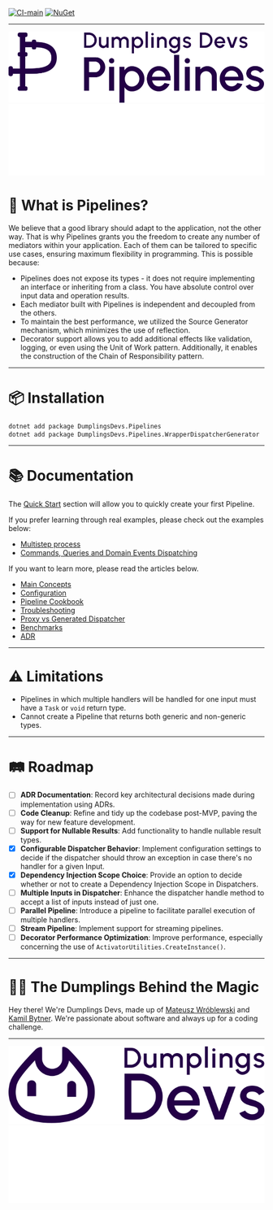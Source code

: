 [![CI-main](https://github.com/DumplingsDevs/Pipelines/actions/workflows/build-and-test.yml/badge.svg?branch=main)](https://github.com/DumplingsDevs/Pipelines/actions/workflows/build-and-test.yml)
[![NuGet](https://img.shields.io/nuget/v/DumplingsDevs.Pipelines.svg)](https://www.nuget.org/packages/DumplingsDevs.Pipelines/)

-----

<p align="center">
  <img src="docs/assets/pipelines_purple.svg#gh-light-mode-only" alt="Pipelines"/>
  <img src="docs/assets/pipelines_white.svg#gh-dark-mode-only" alt="Pipelines"/>
</p>


# 📢 What is Pipelines?

We believe that a good library should adapt to the application, not the other way. That is why Pipelines grants you the
freedom to create any number of mediators within your application. Each of them can be tailored to specific use cases,
ensuring maximum flexibility in programming. This is possible because:

- Pipelines does not expose its types - it does not require implementing an interface or inheriting from a class. You
  have absolute control over input data and operation results.
- Each mediator built with Pipelines is independent and decoupled from the others.
- To maintain the best performance, we utilized the Source Generator mechanism, which minimizes the use of reflection.
- Decorator support allows you to add additional effects like validation, logging, or even using the Unit of Work
  pattern. Additionally, it enables the construction of the Chain of Responsibility pattern.

-----

# 📦 Installation
```
dotnet add package DumplingsDevs.Pipelines
dotnet add package DumplingsDevs.Pipelines.WrapperDispatcherGenerator
```

----

# 📚 Documentation

The [Quick Start](docs/quick_start.md) section will allow you to quickly create your first Pipeline.

If you prefer learning through real examples, please check out the examples below:
- [Multistep process](docs/process_pipeline.md)
- [Commands, Queries and Domain Events Dispatching](docs/command_queries_events_example.md)

If you want to learn more, please read the articles below.

- [Main Concepts](docs/main_concepts.md)
- [Configuration](docs/configuration.md)
- [Pipeline Cookbook](docs/pipeline_cookbook.md)
- [Troubleshooting](docs/troubleshooting.md)
- [Proxy vs Generated Dispatcher](docs/dispatcher_source_generator.md)
- [Benchmarks](docs/benchmarks.md)
- [ADR](docs/adr.md)

---- 

# ⚠️ Limitations
- Pipelines in which multiple handlers will be handled for one input must have a `Task` or `void` return type.
- Cannot create a Pipeline that returns both generic and non-generic types.

-----

# 🛤 Roadmap
- [ ] **ADR Documentation**: Record key architectural decisions made during implementation using ADRs.
- [ ] **Code Cleanup**: Refine and tidy up the codebase post-MVP, paving the way for new feature development.
- [ ] **Support for Nullable Results**: Add functionality to handle nullable result types.
- [x] **Configurable Dispatcher Behavior**: Implement configuration settings to decide if the dispatcher should throw an exception in case there's no handler for a given Input.
- [x] **Dependency Injection Scope Choice**: Provide an option to decide whether or not to create a Dependency Injection Scope in Dispatchers.
- [ ] **Multiple Inputs in Dispatcher**: Enhance the dispatcher handle method to accept a list of inputs instead of just one.
- [ ] **Parallel Pipeline**: Introduce a pipeline to facilitate parallel execution of multiple handlers.
- [ ] **Stream Pipeline**: Implement support for streaming pipelines.
- [ ] **Decorator Performance Optimization**: Improve performance, especially concerning the use of `ActivatorUtilities.CreateInstance()`.

-----

# 🥟💡 The Dumplings Behind the Magic
Hey there! We're Dumplings Devs, made up of <a href="https://pl.linkedin.com/in/matwroblewski">Mateusz Wróblewski</a> and <a href="https://pl.linkedin.com/in/kamil-bytner">Kamil Bytner</a>. We're passionate about software and always up for a coding challenge. 

---

<p align="center">
  <img src="docs/assets/dumplings_purple.svg#gh-light-mode-only" alt="DumplingsDevs"/>
  <img src="docs/assets/dumplings_white.svg#gh-dark-mode-only" alt="DumplingsDevs"/>
</p>
